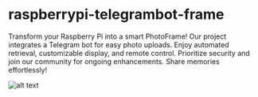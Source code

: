 # raspberrypi-telegrambot-frame
Transform your Raspberry Pi into a smart PhotoFrame! Our project integrates a Telegram bot for easy photo uploads. Enjoy automated retrieval, customizable display, and remote control. Prioritize security and join our community for ongoing enhancements. Share memories effortlessly!

![alt text](https://github.com/orest0/raspberrypi-telegrambot-frame/tree/main/Teleframe/photos/first.png)
